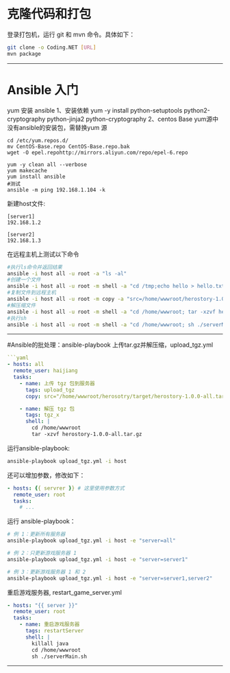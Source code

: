 # 克隆代码和打包

登录打包机，运行 git 和 mvn 命令。具体如下：

```bash
git clone -o Coding.NET [URL]
mvn package
```
----
# Ansible 入门
yum 安装 ansible
1、安装依赖
yum -y install python-setuptools python2-cryptography python-jinja2 python-cryptography
2、centos Base yum源中没有ansible的安装包，需替换yum 源
```
cd /etc/yum.repos.d/
mv CentOS-Base.repo CentOS-Base.repo.bak
wget -O epel.repohttp://mirrors.aliyun.com/repo/epel-6.repo
 
yum -y clean all --verbose
yum makecache
yum install ansible
#测试
ansible -m ping 192.168.1.104 -k
```


新建host文件:
```host
[server1]
192.168.1.2

[server2]
192.168.1.3
```
在远程主机上测试以下命令
```bash
#执行ls命令并返回结果
ansible -i host all -u root -a "ls -al"
#创建一个文件
ansible -i host all -u root -m shell -a "cd /tmp;echo hello > hello.txt"
#复制文件到远程主机
ansible -i host all -u root -m copy -a "src=/home/wwwroot/herostory-1.0.0-all.tar.gz dest=/home/wwwroot"
#解压缩文件
ansible -i host all -u root -m shell -a "cd /home/wwwroot; tar -xzvf herostory-1.0.0-all.tar.gz"
#执行sh
ansible -i host all -u root -m shell -a "cd /home/wwwroot; sh ./serverMain.sh"

```
----
#Ansible的批处理：ansible-playbook
上传tar.gz并解压缩，upload_tgz.yml
```yaml
```yaml
- hosts: all
  remote_user: haijiang
  tasks:
    - name: 上传 tgz 包到服务器
      tags: upload_tgz
      copy: src="/home/wwwroot/herosotry/target/herostory-1.0.0-all.tar.gz" dest="/home/wwwroot"

    - name: 解压 tgz 包
      tags: tgz_x
      shell: |
        cd /home/wwwroot
        tar -xzvf herostory-1.0.0-all.tar.gz
```
运行ansible-playbook:
```bash
ansible-playbook upload_tgz.yml -i host 
```
还可以增加参数，修改如下：

```yaml
- hosts: {{ servrer }} # 这里使用参数方式
  remote_user: root
  tasks:
    # ...
```

运行 ansible-playbook：

```bash
# 例 1：更新所有服务器
ansible-playbook upload_tgz.yml -i host -e "server=all"

# 例 2：只更新游戏服务器 1
ansible-playbook upload_tgz.yml -i host -e "server=server1"

# 例 3：更新游戏服务器 1 和 2
ansible-playbook upload_tgz.yml -i host -e "server=server1,server2"
```

重启游戏服务器, restart_game_server.yml

```yaml
- hosts: "{{ server }}"
  remote_user: root
  tasks:
    - name: 重启游戏服务器
      tags: restartServer
      shell: |
        killall java
        cd /home/wwwroot
        sh ./serverMain.sh
```

----

